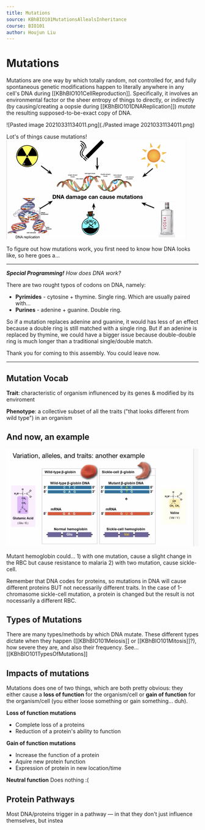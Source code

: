 ```yaml
---
title: Mutations
source: KBhBIO101MutationsAllealsInheritance
course: BIO101
author: Houjun Liu
---
```


# Mutations
Mutations are one way by which totally random, not controlled for, and fully spontaneous genetic modifications happen to literally anywhere in any cell's DNA during [[KBhBIO101CellReproduction]]. Specifically, it involves an environmental factor or the sheer entropy of things to directly, or indirectly (by causing/creating a oopsie during [[KBhBIO101DNAReplication]]) _mutate_ the resulting supposed-to-be-exact copy of DNA.

![Pasted image 20210331134011.png](./Pasted image 20210331134011.png)

Lot's of things cause mutations! 
![](Pasted%20image%2020210423132309.png)

To figure out how mutations work, you first need to know how DNA looks like, so here goes a...

***
_**Special Programming!** How does DNA work?_

There are two rought typos of codons on DNA, namely: 

- **Pyrimides** - cytosine + thymine. Single ring.  Which are usually paired with... 
- **Purines** -  adenine + guanine. Double ring.

So if a mutation replaces adenine and guanine, it would has less of an effect because a double ring is still matched with a single ring. But if an adenine is replaced by thymine, we could have a bigger issue because double-double ring is much longer than a traditional single/double match.

Thank you for coming to this assembly. You could leave now.
***

## Mutation Vocab

**Trait**: characteristic of organism influnenced by its genes & modified by its enviroment

**Phenotype**: a collective subset of all the traits ("that looks different from wild type") in an organism

## And now, an example
![](Pasted%20image%2020210423131153.png)

Mutant hemoglobin could... 1) with one mutation, cause a slight change in the RBC but cause resistance to malaria 2) with two mutation, cause sickle-cell.

Remember that DNA codes for proteins, so mutations in DNA will cause different proteins BUT not necessarily different traits. In the case of 1-chromasome sickle-cell mutation, a protein is changed but the result is not nocessarily a different RBC.

## Types of Mutations
There are many types/methods by which DNA mutate. These different types dictate when they happen ([[KBhBIO101Meiosis]] or [[KBhBIO101Mitosis]]?), how severe they are, and also their frequency. See... [[KBhBIO101TypesOfMutations]]

## Impacts of mutations
Mutations does one of two things, which are both pretty obvious: they either cause a **loss of function** for the organism/cell or **gain of function** for the organism/cell (you either loose something or gain something... duh).

**Loss of function mutations**
- Complete loss of a proteins
- Reduction of a protein's ability to function

**Gain of function mutations**
- Increase the function of a protein
- Aquire new protein function 
- Expression of protein in new location/time

**Neutral function**
Does nothing :(

## Protein Pathways
Most DNA/proteins trigger in a pathway — in that they don't just influence themselves, but instea